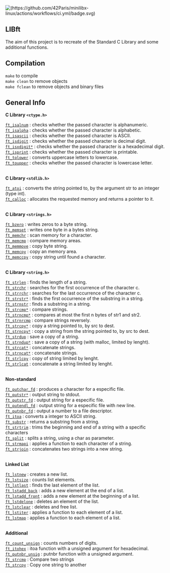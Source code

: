 ![(https://github.com/42Paris/minilibx-linux/actions/workflows/ci.yml/badge.svg)](https://img.shields.io/badge/norminette-100%25-green)

## LIBft

The aim of this project is to recreate of the Standard C Library and some additional functions.

## Compilation

`make` to compile <br>
`make clean` to remove objects <br>
`make fclean` to remove objects and binary files <br>

## General Info

**C Library  `<ctype.h>`**

<a href="https://github.com/carlarfranca/42Projects/blob/dfd1e1a7d0b7a9b3470a99777464cf39d1690d7d/ft_libft/Libft_Commented/ft_atoi.c"><code>ft_isalnum</code></a> : checks whether the passed character is alphanumeric.<br>
<a href="https://github.com/carlarfranca/42Projects/blob/58e1c1574f0131f28a9cf9de7ccab5d3cc01e606/ft_libft/Libft_Commented/ft_isalpha.c"><code>ft_isalpha</code></a> : checks whether the passed character is alphabetic.<br>
<a href="https://github.com/carlarfranca/42Projects/blob/8717f6ee7b3f62bac5b995d3cb67d444b2bf4b82/ft_libft/Libft_Commented/ft_isascii.c"><code>ft_isascii</code></a> : checks whether the passed character is ASCII.<br>
<a href="https://github.com/carlarfranca/42Projects/blob/8717f6ee7b3f62bac5b995d3cb67d444b2bf4b82/ft_libft/Libft_Commented/ft_isdigit.c"><code>ft_isdigit</code></a> : checks whether the passed character is decimal digit.<br>
<a href="https://github.com/CarlarFranca/42Projects/blob/main/ft_libft/Libft_Commented/ft_isxdigit.c"><code>ft_isxdigit*</code></a> : checks whether the passed character is a hexadecimal digit.<br>
<a href="https://github.com/carlarfranca/42Projects/blob/8717f6ee7b3f62bac5b995d3cb67d444b2bf4b82/ft_libft/Libft_Commented/ft_isprint.c"><code>ft_isprint</code></a> : checks whether the passed character is printable.<br>
<a href="https://github.com/carlarfranca/42Projects/blob/8717f6ee7b3f62bac5b995d3cb67d444b2bf4b82/ft_libft/Libft_Commented/ft_tolower.c"><code>ft_tolower</code></a> : converts uppercase letters to lowercase.<br>
<a href="https://github.com/carlarfranca/42Projects/blob/8717f6ee7b3f62bac5b995d3cb67d444b2bf4b82/ft_libft/Libft_Commented/ft_toupper.c"><code>ft_toupper</code></a> : checks whether the passed character is lowercase letter.<br>
<br>


**C Library  ``` <stdlib.h> ```** 

<a href="https://github.com/carlarfranca/42Projects/blob/8717f6ee7b3f62bac5b995d3cb67d444b2bf4b82/ft_libft/Libft_Commented/ft_atoi.c"><code>ft_atoi</code></a> : converts the string pointed to, by the argument str to an integer (type int). <br>
<a href="https://github.com/carlarfranca/42Projects/blob/8717f6ee7b3f62bac5b995d3cb67d444b2bf4b82/ft_libft/Libft_Commented/ft_calloc.c"><code>ft_calloc</code></a> : allocates the requested memory and returns a pointer to it. <br>
<br>


**C Library ``` <strings.h> ```**

<a href="https://github.com/carlarfranca/42Projects/blob/8717f6ee7b3f62bac5b995d3cb67d444b2bf4b82/ft_libft/Libft_Commented/ft_bzero.c"><code>ft_bzero</code></a> : writes zeros to a byte string. <br>
<a href="https://github.com/carlarfranca/42Projects/blob/8717f6ee7b3f62bac5b995d3cb67d444b2bf4b82/ft_libft/Libft_Commented/ft_memset.c"><code>ft_memset</code></a> : writes one byte in a bytes string. <br>
<a href="https://github.com/CarlarFranca/42Projects/blob/main/ft_libft/Libft_Commented/ft_memchr.c"><code>ft_memchr</code></a> : scan memory for a character. <br>
<a href="https://github.com/CarlarFranca/42Projects/blob/main/ft_libft/Libft_Commented/ft_memcmp.c"><code>ft_memcmp</code></a> : compare memory areas. <br>
<a href="https://github.com/CarlarFranca/42Projects/blob/main/ft_libft/Libft_Commented/ft_memmove.c"><code>ft_memmove</code></a> : copy byte string. <br>
<a href="https://github.com/CarlarFranca/42Projects/blob/main/ft_libft/Libft_Commented/ft_memcpy.c"><code>ft_memcpy</code></a> : copy an memory area. <br>
<a href="https://github.com/CarlarFranca/42Projects/blob/main/ft_libft/Libft_Commented/ft_memccpy.c"><code>ft_memccpy</code></a> : copy string until found a character. <br>
<br>

**C Library ``` <string.h> ```**

<a href="https://github.com/CarlarFranca/42Projects/blob/main/ft_libft/Libft_Commented/ft_strlen.c"><code>ft_strlen</code></a> : finds the length of a string. <br>
<a href="https://github.com/CarlarFranca/42Projects/blob/main/ft_libft/Libft_Commented/ft_strchr.c"><code>ft_strchr</code></a> : searches for the first occurrence of the character c. <br>
<a href="https://github.com/CarlarFranca/42Projects/blob/main/ft_libft/Libft_Commented/ft_strrchr.c"><code>ft_strrchr</code></a> : searches for the last occurrence of the character c. <br>
<a href="https://github.com/CarlarFranca/42Projects/blob/main/ft_libft/Libft_Commented/ft_strstr.c"><code>ft_strstr*</code></a> : finds the first  occurrence of the substring in a string. <br>
<a href="https://github.com/CarlarFranca/42Projects/blob/main/ft_libft/Libft_Commented/ft_strnstr.c"><code>ft_strnstr</code></a> : finds a substring in a string. <br>
<a href="https://github.com/CarlarFranca/42Projects/blob/main/ft_libft/Libft_Commented/ft_strcmp.c"><code>ft_strcmp*</code></a> : compare strings. <br>
<a href="https://github.com/CarlarFranca/42Projects/blob/main/ft_libft/Libft_Commented/ft_strncmp.c"><code>ft_strncmp*</code></a> : compares at most the first n bytes of str1 and str2. <br>
<a href="https://github.com/CarlarFranca/42Projects/blob/main/ft_libft/Libft_Commented/ft_strncmp.c"><code>ft_strnrcmp</code></a> : compare strings reversely. <br>
<a href="https://github.com/CarlarFranca/42Projects/blob/main/ft_libft/Libft_Commented/ft_strcpy.c"><code>ft_strcpy*</code></a> : copy a string pointed to, by src to dest.<br>
<a href="https://github.com/CarlarFranca/42Projects/blob/main/ft_libft/Libft_Commented/ft_strncpy.c"><code>ft_strncpy*</code></a> : copy a string from the string pointed to, by src to dest.<br>
<a href="https://github.com/CarlarFranca/42Projects/blob/main/ft_libft/Libft_Commented/ft_strdup.c"><code>ft_strdup</code></a> : save a copy of a string.<br>
<a href="https://github.com/CarlarFranca/42Projects/blob/main/ft_libft/Libft_Commented/ft_strndup.c"><code>ft_strndup*</code></a> : save a copy of a string (with malloc, limited by lenght). <br>
<a href="https://github.com/CarlarFranca/42Projects/blob/main/ft_libft/Libft_Commented/ft_strcat.c"><code>ft_strcat*</code></a> : concatenate strings.<br>
<a href="https://github.com/CarlarFranca/42Projects/blob/main/ft_libft/Libft_Commented/ft_strncat.c"><code>ft_strncat*</code></a> : concatenate strings.<br>
<a href="https://github.com/CarlarFranca/42Projects/blob/main/ft_libft/Libft_Commented/ft_strlcpy.c"><code>ft_strlcpy</code></a> : copy of string limited by lenght.<br>
<a href="https://github.com/CarlarFranca/42Projects/blob/main/ft_libft/Libft_Commented/ft_strlcat.c"><code>ft_strlcat</code></a> : concatenate a string limited by lenght.<br>
<br>

**Non-standard**

<a href="https://github.com/CarlarFranca/42Projects/blob/main/ft_libft/Libft_Commented/ft_putchar_fd.c"><code>ft_putchar_fd</code></a> : produces a character for a especific file. <br>
<a href="https://github.com/carlarfranca/42Projects/blob/main/basecamp/c01/ft_putstr.c"><code>ft_putstr*</code></a> : output string to stdout.<br>
<a href="https://github.com/CarlarFranca/42Projects/blob/main/ft_libft/Libft_Commented/ft_putstr_fd.c"><code>ft_putstr_fd</code></a> : output string for a especific file.<br>
<a href="https://github.com/CarlarFranca/42Projects/blob/main/ft_libft/Libft_Commented/ft_putendl_fd.c"><code>ft_putendl_fd</code></a> : output string for a especific file with new line. <br>
<a href="https://github.com/CarlarFranca/42Projects/blob/main/ft_libft/Libft_Commented/ft_putnbr_fd.c"><code>ft_putnbr_fd</code></a> : output a number to a file descriptor. <br>
<a href="https://github.com/CarlarFranca/42Projects/blob/main/ft_libft/Libft_Commented/ft_itoa.c"><code>ft_itoa</code></a> : converts a integer to ASCII string. <br>
<a href="https://github.com/CarlarFranca/42Projects/blob/main/ft_libft/Libft_Commented/ft_substr.c"><code>ft_substr</code></a> : returns a substring from a string. <br>
<a href="https://github.com/CarlarFranca/42Projects/blob/main/ft_libft/Libft_Commented/ft_strtrim.c"><code>ft_strtrim</code></a> : trims the beginning and end of a string with a specific characters <br>
<a href="https://github.com/carlarfranca/42Projects/blob/main/ft_libft/Libft_Commented/ft_split.c"><code>ft_split</code></a> : splits a string, using a char as parameter. <br>
<a href="https://github.com/CarlarFranca/42Projects/blob/main/ft_libft/Libft_Commented/ft_strmapi.c"><code>ft_strmapi</code></a> : applies a function to each character of a string. <br>
<a href="https://github.com/CarlarFranca/42Projects/blob/main/ft_libft/Libft_Commented/ft_strjoin.c"><code>ft_strjoin</code></a> : concatenates two strings into a new string. <br>
<br>

**Linked List**

<a href="https://github.com/CarlarFranca/42Projects/blob/main/ft_libft/Libft_Commented/ft_lstnew.c"><code>ft_lstnew</code></a> : creates a new list. <br>
<a href="https://github.com/CarlarFranca/42Projects/blob/main/ft_libft/Libft_Commented/ft_lstsize.c"><code>ft_lstsize</code></a> : counts list elements. <br>
<a href="https://github.com/CarlarFranca/42Projects/blob/main/ft_libft/Libft_Commented/ft_lstlast.c"><code>ft_lstlast</code></a> : finds the last element of the list. <br>
<a href="https://github.com/CarlarFranca/42Projects/blob/main/ft_libft/Libft_Commented/ft_lstadd_back.c"><code>ft_lstadd_back</code></a> : adds a new element at the end of a list. <br>
<a href="https://github.com/CarlarFranca/42Projects/blob/main/ft_libft/Libft_Commented/ft_lstadd_front.c"><code>ft_lstadd_front</code></a> : adds a new element at the beginning of a list. <br>
<a href="https://github.com/CarlarFranca/42Projects/blob/main/ft_libft/Libft_Commented/ft_lstdelone.c)"><code>ft_lstdelone</code></a> : deletes an element of the list. <br>
<a href="https://github.com/CarlarFranca/42Projects/blob/main/ft_libft/Libft_Commented/ft_lstclear.c"><code>ft_lstclear</code></a> : deletes and free list. <br>
<a href="https://github.com/CarlarFranca/42Projects/blob/main/ft_libft/Libft_Commented/ft_lstiter.c"><code>ft_lstiter</code></a> : applies a function to each element of a list. <br>
<a href="https://github.com/CarlarFranca/42Projects/blob/main/ft_libft/Libft_Commented/ft_lstmap.c"><code>ft_lstmap</code></a> : applies a function to each element of a list. <br>
<br>

**Additional** 

<a href="https://github.com/CarlarFranca/42Projects/blob/main/ft_printf/libft/ft_count_unsign.c"><code>ft_count_unsign</code></a> : counts numbers of digits. <br>
<a href="https://github.com/CarlarFranca/42Projects/blob/main/ft_printf/libft/ft_itohex.c"><code>ft_itohex</code></a> : itoa function with a unsigned argument for hexadecimal. <br>
<a href="https://github.com/CarlarFranca/42Projects/blob/main/ft_printf/libft/ft_putnbr_unsig.c"><code>ft_putnbr_unsig</code></a> : putnbr function with a unsigned argument. <br>
<a href="https://github.com/carlarfranca/42Projects/blob/cb146a59bde13cfb0ab3e797c44126e614f0cbed/ft_libft/Libft_Commented/ft_strcmp.c"><code>ft_strcmp</code></a> : Compare two strings  <br>
<a href="https://github.com/carlarfranca/42Projects/blob/83136e84bb1e48358ddab4064336bd90dd313dba/ft_libft/Libft_Commented/ft_strcpy.c"><code>ft_strcpy</code></a> : Copy one string to another <br>
<br>
